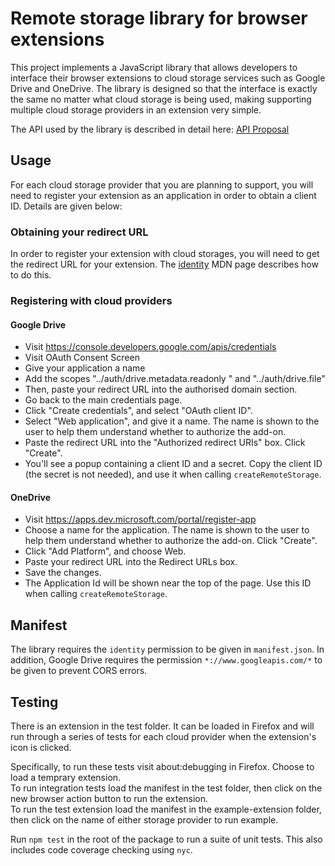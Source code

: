 # Remote storage library for browser extensions
This project implements a JavaScript library that allows developers to interface their browser extensions to cloud storage services such as Google Drive and OneDrive. The library is designed so that the interface is exactly the same no matter what cloud storage is being used, making supporting multiple cloud storage providers in an extension very simple.

The API used by the library is described in detail here:
[API Proposal](/doc/API_proposal.md)

## Usage
For each cloud storage provider that you are planning to support, you will need to register your extension as an application in order to obtain a client ID. Details are given below:
### Obtaining your redirect URL
In order to register your extension with cloud storages, you will need to get the redirect URL for your extension. The [identity](https://developer.mozilla.org/en-US/docs/Mozilla/Add-ons/WebExtensions/API/identity#Getting_the_redirect_URL) MDN page describes how to do this.
### Registering with cloud providers
#### Google Drive
- Visit https://console.developers.google.com/apis/credentials
- Visit OAuth Consent Screen
- Give your application a name
- Add the scopes "../auth/drive.metadata.readonly " and "../auth/drive.file"
- Then, paste your redirect URL into the authorised domain section.
- Go back to the main credentials page.
- Click "Create credentials", and select "OAuth client ID".
- Select "Web application", and give it a name. The name is shown to the user to help them understand whether to authorize the add-on.
- Paste the redirect URL into the "Authorized redirect URIs" box.
Click "Create".
- You'll see a popup containing a client ID and a secret. Copy the client ID (the secret is not needed), and use it when calling `createRemoteStorage`.
#### OneDrive
- Visit https://apps.dev.microsoft.com/portal/register-app
- Choose a name for the application. The name is shown to the user to help them understand whether to authorize the add-on. Click "Create".
- Click "Add Platform", and choose Web.
- Paste your redirect URL into the Redirect URLs box.
- Save the changes.
- The Application Id will be shown near the top of the page. Use this ID when calling `createRemoteStorage`.

## Manifest
The library requires the `identity` permission to be given in `manifest.json`. In addition, Google Drive requires the permission `*://www.googleapis.com/*` to be given to prevent CORS errors.

## Testing
There is an extension in the test folder. It can be loaded in Firefox and will run through a series of tests for each cloud provider when the extension's icon is clicked.

Specifically, to run these tests visit about:debugging in Firefox. Choose to load a temprary extension. 
<br>
To run integration tests load the manifest in the test folder, then click on the new browser action button to run the extension.
<br>
To run the test extension load the manifest in the example-extension folder, then click on the name of either storage provider to run example.

Run `npm test` in the root of the package to run a suite of unit tests. This also includes code coverage checking using `nyc`.
